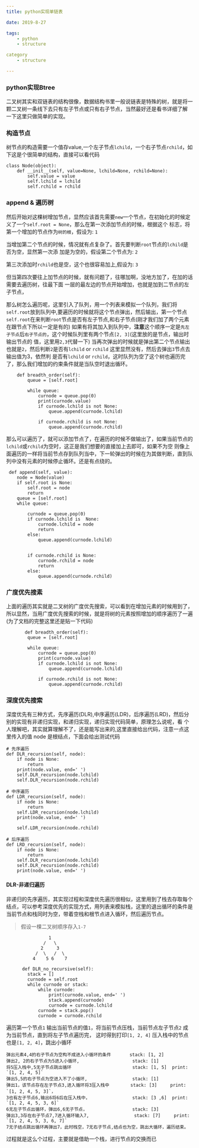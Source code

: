 ```yaml
---
title: python实现单链表

date: 2019-8-27

tags: 
    - python
    - structure

category
    - structure

---
```


### python实现Btree
二叉树其实和双链表的结构很像，数据结构书里一般说链表是特殊的树，就是将一颗二叉树一条线下去只有左子节点或只有右子节点，当然最好还是看书详细了解
一下这里只做简单的实现。

### 构造节点
树节点的构造需要一个值存value,一个左子节点`lchild`，一个右子节点`rchild`，如下这是个很简单的结构，直接可以看代码

    class Node(object):
        def __init__(self, value=None, lchild=None, rchild=None):
            self.value = value
            self.lchild = lchild
            self.rchild = rchild
    

### append & 遍历树
然后开始对这棵树增加节点，显然应该首先需要`new`一个节点，在初始化的时候定义了一个`self.root = None`，那么在第一次添加节点的时候，根据这个
标志，将第一个增加的节点作为`树的根`，假设为: `1`

当增加第二个节点的时候，情况就有点复杂了。首先要判断`root`节点的`lchild`是否为空，显然第一次添
加是为空的，假设第二个节点为: `2`

第三次添加时`rchild`也是空，这个也很容易加上,假设为: `3`

但当第四次要往上加节点的时候，就有问题了，往哪加啊，没地方加了，在加的话需要去遍历树，往最下面
一层的最左边的节点开始增加，也就是加到二节点的左子节点，

那么树怎么遍历呢，这里引入了队列，用一个列表来模拟一个队列，我们将`self.root`放到队列中,要遍历的时候就将这个节点弹出，然后输出，第一个节点
`self.root`在来判断`root`节点是否有左子节点,和右子节点(刚才我们加了两个元素在跟节点下所以一定是有的)
如果有将其加入到队列中，**注意**这个顺序一定是`先左子节点`后`右子节点的`，这个时候队列里有两个节点`[2, 3]`(这里放的是节点，输出时输出节点的
值，这里用`2,3`代替一下)
当再次弹出的时候就是弹出第二个节点输出也就是`2`，然后判断`2`是否有`lchild` or `rchild` 这里显然没有，然后去弹出`3`节点去输出值为3，依然判
是否有`lchild` or `rchild`，这时队列为空了这个树也遍历完了，那么我们增加的约束条件就是当队空时退出循环。
    
        def breadth_order(self):
            queue = [self.root]
    
            while queue:
                curnode = queue.pop(0)
                print(curnode.value)
                if curnode.lchild is not None:
                    queue.append(curnode.lchild)
    
                if curnode.rchild is not None:
                    queue.append(curnode.rchild)

那么可以遍历了，就可以添加节点了，在遍历的时候不做输出了，如果当前节点的`lchild`或`rchild`为空时，这正是我们想要的直接加上去即可，如果不为空
则像上面遍历的一样将当前节点存到队列当中，下一轮弹出的时候在为其做判断，直到队列中没有元素的时候停止循环。还是有点绕的。

     def append(self, value):
        node = Node(value)
        if self.root is None:
            self.root = node
            return
        queue = [self.root]
        while queue:

            curnode = queue.pop(0)
            if curnode.lchild is  None:
                curnode.lchild = node
                return
            else:
                queue.append(curnode.lchild)
                

            if curnode.rchild is None:
                curnode.rchild = node
                return
            else:
                queue.append(curnode.rchild)

### 广度优先搜素
上面的遍历其实就是二叉树的广度优先搜索，可以看到在增加元素的时候用到了，所以显然，当用广度优先搜索的时候，就是将树的元素按照增加的顺序遍历了一遍
(为了文档的完整这里还是贴一下代码)
    
           def breadth_order(self):
            queue = [self.root]
    
            while queue:
                curnode = queue.pop(0)
                print(curnode.value)
                if curnode.lchild is not None:
                    queue.append(curnode.lchild)
    
                if curnode.rchild is not None:
                    queue.append(curnode.rchild)

### 深度优先搜索
深度优先有三种方式，先序遍历(DLR),中序遍历(LDR)，后序遍历(LRD)，然后分别的实现有非递归实现，和递归实现，递归实现代码简单，原理怎么说呢，看
个人理解吧，其实就算理解不了，还是能写出来的,这里直接给出代码，注意一点这里传入的值 node 是根结点，下面会给出测试代码
    
    # 先序遍历
    def DLR_recursion(self, node):
        if node is None:
            return
        print(node.value, end=' ')
        self.DLR_recursion(node.lchild)
        self.DLR_recursion(node.rchild)
        
    # 中序遍历
    def LDR_recursion(self, node):
        if node is None:
            return
        self.LDR_recursion(node.lchild)
        print(node.value, end=' ')

        self.LDR_recursion(node.rchild)
        
    # 后序遍历
    def LRD_recursion(self, node):
        if node is None:
            return
        self.DLR_recursion(node.lchild)
        self.DLR_recursion(node.rchild)
        print(node.value, end=' ')
#### DLR-非递归遍历
非递归的先序遍历，其实现过程和深度优先遍历很相似，这里用到了栈去存取每个结点，可以参考深度优先的实现方式，用列表来模拟栈，这里的退出循环的条件是
当前节点和栈同时为空，带着空栈和根节点进入循环，然后遍历节点。

> 假设一棵二叉树顺序存入`1-7`
    
                    1
                  /   \
                 2     3
               /  \   /  \
              4    5 6    7
              
          def DLR_no_recursive(self):
            stack = []
            curnode = self.root
            while curnode or stack:
                while curnode:
                    print(curnode.value, end=' ')
                    stack.append(curnode)
                    curnode = curnode.lchild
                curnode = stack.pop()
                curnode = curnode.rchild


遍历第一个节点`1` 输出当前节点的值`1`，将当前节点压栈，当前节点左子节点`2` 成为当前节点，直到将左子节点遍历完，
这时得到打印`[1, 2, 4]` 压入栈中的节点也是`[1, 2, 4]`，跳出小循环

    弹出元素4,4的右子节点为空构不成进入小循环的条件       stack: [1, 2]
    弹出2, 2的右子节点为5进入小循环,                    stack: [1]
    将5压入栈中,5无子节点跳出循环                       stack: [1, 5]  print: `[1, 2, 4, 5]`
    弹出5,5的右子节点为空进入不了小循环,                 stack: [1]
    弹出1，该节点存在左子节点3,进入循环将3压入栈中        stack: [3]     print: `[1, 2, 4, 5, 3]`，
    3也有左子节点6,输出6将6后在压入栈中，                stack: [3 ,6]  print: `[1, 2, 4, 5, 3, 6]` 
    6无左子节点出循环，弹出6,6无子节点，                 stack: [3]
    弹出3,3存在右子节点7,7进入循环输入7,                 stack: [7]     print: `[1, 2, 4, 5, 3, 6, 7]`
    7无子结点跳出循环再弹出7，此时栈空，7无右子节点,结点也为空，跳出大循环，遍历结束。

过程就是这么个过程，主要就是借助一个栈，进行节点的交换而已    
